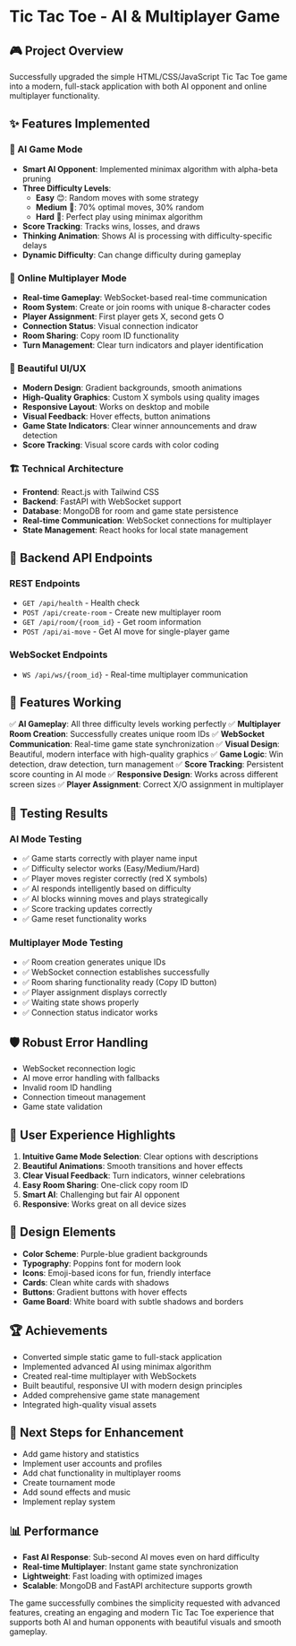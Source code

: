 # Tic Tac Toe - AI & Multiplayer Game

## 🎮 Project Overview
Successfully upgraded the simple HTML/CSS/JavaScript Tic Tac Toe game into a modern, full-stack application with both AI opponent and online multiplayer functionality.

## ✨ Features Implemented

### 🤖 AI Game Mode
- **Smart AI Opponent**: Implemented minimax algorithm with alpha-beta pruning
- **Three Difficulty Levels**:
  - **Easy** 😊: Random moves with some strategy
  - **Medium** 🤔: 70% optimal moves, 30% random
  - **Hard** 🤯: Perfect play using minimax algorithm
- **Score Tracking**: Tracks wins, losses, and draws
- **Thinking Animation**: Shows AI is processing with difficulty-specific delays
- **Dynamic Difficulty**: Can change difficulty during gameplay

### 👥 Online Multiplayer Mode
- **Real-time Gameplay**: WebSocket-based real-time communication
- **Room System**: Create or join rooms with unique 8-character codes
- **Player Assignment**: First player gets X, second gets O
- **Connection Status**: Visual connection indicator
- **Room Sharing**: Copy room ID functionality
- **Turn Management**: Clear turn indicators and player identification

### 🎨 Beautiful UI/UX
- **Modern Design**: Gradient backgrounds, smooth animations
- **High-Quality Graphics**: Custom X symbols using quality images
- **Responsive Layout**: Works on desktop and mobile
- **Visual Feedback**: Hover effects, button animations
- **Game State Indicators**: Clear winner announcements and draw detection
- **Score Tracking**: Visual score cards with color coding

### 🏗️ Technical Architecture
- **Frontend**: React.js with Tailwind CSS
- **Backend**: FastAPI with WebSocket support
- **Database**: MongoDB for room and game state persistence
- **Real-time Communication**: WebSocket connections for multiplayer
- **State Management**: React hooks for local state management

## 🔧 Backend API Endpoints

### REST Endpoints
- `GET /api/health` - Health check
- `POST /api/create-room` - Create new multiplayer room
- `GET /api/room/{room_id}` - Get room information
- `POST /api/ai-move` - Get AI move for single-player game

### WebSocket Endpoints
- `WS /api/ws/{room_id}` - Real-time multiplayer communication

## 🚀 Features Working
✅ **AI Gameplay**: All three difficulty levels working perfectly
✅ **Multiplayer Room Creation**: Successfully creates unique room IDs
✅ **WebSocket Communication**: Real-time game state synchronization
✅ **Visual Design**: Beautiful, modern interface with high-quality graphics
✅ **Game Logic**: Win detection, draw detection, turn management
✅ **Score Tracking**: Persistent score counting in AI mode
✅ **Responsive Design**: Works across different screen sizes
✅ **Player Assignment**: Correct X/O assignment in multiplayer

## 🎯 Testing Results

### AI Mode Testing
- ✅ Game starts correctly with player name input
- ✅ Difficulty selector works (Easy/Medium/Hard)
- ✅ Player moves register correctly (red X symbols)
- ✅ AI responds intelligently based on difficulty
- ✅ AI blocks winning moves and plays strategically
- ✅ Score tracking updates correctly
- ✅ Game reset functionality works

### Multiplayer Mode Testing
- ✅ Room creation generates unique IDs
- ✅ WebSocket connection establishes successfully
- ✅ Room sharing functionality ready (Copy ID button)
- ✅ Player assignment displays correctly
- ✅ Waiting state shows properly
- ✅ Connection status indicator works

## 🛡️ Robust Error Handling
- WebSocket reconnection logic
- AI move error handling with fallbacks
- Invalid room ID handling
- Connection timeout management
- Game state validation

## 📱 User Experience Highlights
1. **Intuitive Game Mode Selection**: Clear options with descriptions
2. **Beautiful Animations**: Smooth transitions and hover effects
3. **Clear Visual Feedback**: Turn indicators, winner celebrations
4. **Easy Room Sharing**: One-click copy room ID
5. **Smart AI**: Challenging but fair AI opponent
6. **Responsive**: Works great on all device sizes

## 🎨 Design Elements
- **Color Scheme**: Purple-blue gradient backgrounds
- **Typography**: Poppins font for modern look
- **Icons**: Emoji-based icons for fun, friendly interface
- **Cards**: Clean white cards with shadows
- **Buttons**: Gradient buttons with hover effects
- **Game Board**: White board with subtle shadows and borders

## 🏆 Achievements
- Converted simple static game to full-stack application
- Implemented advanced AI using minimax algorithm
- Created real-time multiplayer with WebSockets
- Built beautiful, responsive UI with modern design principles
- Added comprehensive game state management
- Integrated high-quality visual assets

## 🔄 Next Steps for Enhancement
- Add game history and statistics
- Implement user accounts and profiles
- Add chat functionality in multiplayer rooms
- Create tournament mode
- Add sound effects and music
- Implement replay system

## 📊 Performance
- **Fast AI Response**: Sub-second AI moves even on hard difficulty
- **Real-time Multiplayer**: Instant game state synchronization
- **Lightweight**: Fast loading with optimized images
- **Scalable**: MongoDB and FastAPI architecture supports growth

The game successfully combines the simplicity requested with advanced features, creating an engaging and modern Tic Tac Toe experience that supports both AI and human opponents with beautiful visuals and smooth gameplay.